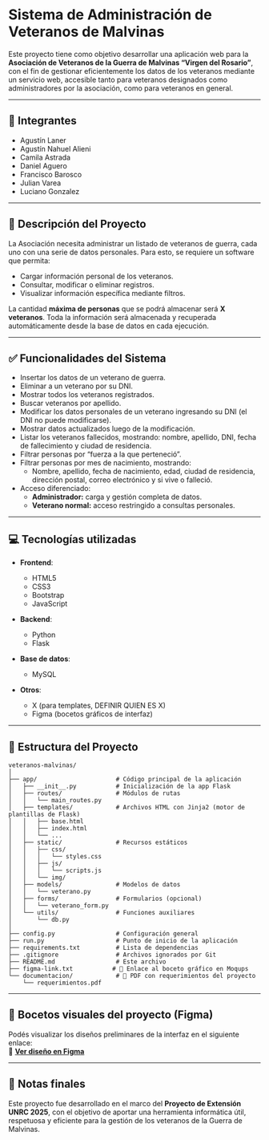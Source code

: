 # Sistema de Administración de Veteranos de Malvinas

Este proyecto tiene como objetivo desarrollar una aplicación web para la **Asociación de Veteranos de la Guerra de Malvinas “Virgen del Rosario”**, con el fin de gestionar eficientemente los datos de los veteranos mediante un servicio web, accesible tanto para veteranos designados como administradores por la asociación, como para veteranos en general.

---

## 👥 Integrantes

- Agustín Laner 
- Agustín Nahuel Alieni 
- Camila Astrada 
- Daniel Aguero 
- Francisco Barosco 
- Julian Varea 
- Luciano Gonzalez 

---

## 🧠 Descripción del Proyecto

La Asociación necesita administrar un listado de veteranos de guerra, cada uno con una serie de datos personales. Para esto, se requiere un software que permita:

- Cargar información personal de los veteranos.
- Consultar, modificar o eliminar registros.
- Visualizar información específica mediante filtros.

La cantidad **máxima de personas** que se podrá almacenar será **X veteranos**. Toda la información será almacenada y recuperada automáticamente desde la base de datos en cada ejecución.

---

## ✅ Funcionalidades del Sistema

- Insertar los datos de un veterano de guerra.
- Eliminar a un veterano por su DNI.
- Mostrar todos los veteranos registrados.
- Buscar veteranos por apellido.
- Modificar los datos personales de un veterano ingresando su DNI (el DNI no puede modificarse).
- Mostrar datos actualizados luego de la modificación.
- Listar los veteranos fallecidos, mostrando: nombre, apellido, DNI, fecha de fallecimiento y ciudad de residencia.
- Filtrar personas por “fuerza a la que perteneció”.
- Filtrar personas por mes de nacimiento, mostrando:
  - Nombre, apellido, fecha de nacimiento, edad, ciudad de residencia, dirección postal, correo electrónico y si vive o falleció.
- Acceso diferenciado:
  - **Administrador:** carga y gestión completa de datos.
  - **Veterano normal:** acceso restringido a consultas personales.

---

## 💻 Tecnologías utilizadas

- **Frontend**:
  - HTML5
  - CSS3
  - Bootstrap
  - JavaScript

- **Backend**:
  - Python
  - Flask

- **Base de datos**:
  - MySQL

- **Otros**:
  - X (para templates, DEFINIR QUIEN ES X)
  - Figma (bocetos gráficos de interfaz)

---

## 📁 Estructura del Proyecto

```
veteranos-malvinas/
│
├── app/                      # Código principal de la aplicación
│   ├── __init__.py           # Inicialización de la app Flask
│   ├── routes/               # Módulos de rutas
│   │   └── main_routes.py
│   ├── templates/            # Archivos HTML con Jinja2 (motor de plantillas de Flask)
│   │   ├── base.html
│   │   ├── index.html
│   │   └── ...
│   ├── static/               # Recursos estáticos
│   │   ├── css/
│   │   │   └── styles.css
│   │   ├── js/
│   │   │   └── scripts.js
│   │   └── img/
│   ├── models/               # Modelos de datos
│   │   └── veterano.py
│   ├── forms/                # Formularios (opcional)
│   │   └── veterano_form.py
│   └── utils/                # Funciones auxiliares
│       └── db.py
│
├── config.py                 # Configuración general
├── run.py                    # Punto de inicio de la aplicación
├── requirements.txt          # Lista de dependencias
├── .gitignore                # Archivos ignorados por Git
├── README.md                 # Este archivo
├── figma-link.txt           # 🔗 Enlace al boceto gráfico en Moqups
└── documentacion/            # 📄 PDF con requerimientos del proyecto
    └── requerimientos.pdf
```

---

## 🧩 Bocetos visuales del proyecto (Figma)

Podés visualizar los diseños preliminares de la interfaz en el siguiente enlace:  
📌 **[Ver diseño en Figma](https://www.figma.com/design/lnTIY4ccpOcWNXkZkoarZG)**

---

## 📌 Notas finales

Este proyecto fue desarrollado en el marco del **Proyecto de Extensión UNRC 2025**, con el objetivo de aportar una herramienta informática útil, respetuosa y eficiente para la gestión de los veteranos de la Guerra de Malvinas.
